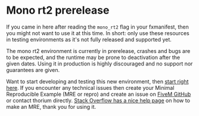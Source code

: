 # Mono rt2 prerelease

If you came in here after reading the `mono_rt2` flag in your fxmanifest, then you might not want to use it at this time. In short: only use these resources in testing environments as it's not fully released and supported yet.

The mono rt2 environment is currently in prerelease, crashes and bugs are to be expected, and the runtime may be prone to deactivation after the given dates. Using it in production is highly discouraged and no support nor guarantees are given.

Want to start developing and testing this new environment, then [start right here](README.md). If you encounter any technical issues then create your Minimal Reproducible Example (MRE or repro) and create an issue on [FiveM GitHub](https://github.com/citizenfx/fivem/issues) or contact thorium directly. [Stack Overflow has a nice help page](https://stackoverflow.com/help/minimal-reproducible-example) on how to make an MRE, thank you for using it.
